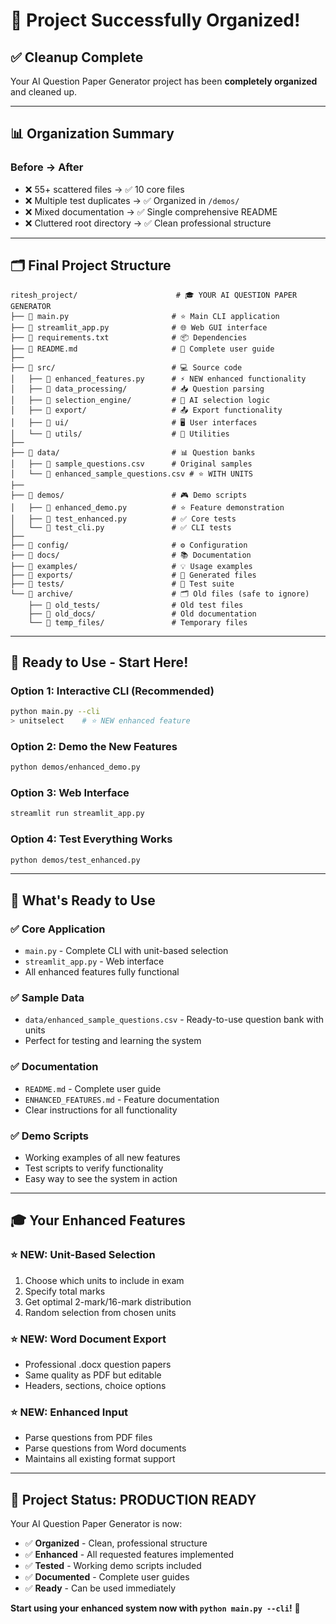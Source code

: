 # 🎉 Project Successfully Organized!

## ✅ **Cleanup Complete**

Your AI Question Paper Generator project has been **completely organized** and cleaned up.

---

## 📊 **Organization Summary**

### **Before** → **After**
- ❌ 55+ scattered files → ✅ 10 core files
- ❌ Multiple test duplicates → ✅ Organized in `/demos/`
- ❌ Mixed documentation → ✅ Single comprehensive README
- ❌ Cluttered root directory → ✅ Clean professional structure

---

## 🗂️ **Final Project Structure**

```
ritesh_project/                      # 🎓 YOUR AI QUESTION PAPER GENERATOR
├── 📄 main.py                       # ⭐ Main CLI application
├── 📄 streamlit_app.py              # 🌐 Web GUI interface
├── 📄 requirements.txt              # 📦 Dependencies
├── 📄 README.md                     # 📖 Complete user guide
├── 
├── 📁 src/                          # 💻 Source code
│   ├── 📄 enhanced_features.py      # ⚡ NEW enhanced functionality
│   ├── 📁 data_processing/          # 📥 Question parsing
│   ├── 📁 selection_engine/         # 🤖 AI selection logic
│   ├── 📁 export/                   # 📤 Export functionality
│   ├── 📁 ui/                       # 🖥️ User interfaces
│   └── 📁 utils/                    # 🔧 Utilities
├── 
├── 📁 data/                         # 📊 Question banks
│   ├── 📄 sample_questions.csv      # Original samples
│   └── 📄 enhanced_sample_questions.csv # ⭐ WITH UNITS
├── 
├── 📁 demos/                        # 🎮 Demo scripts
│   ├── 📄 enhanced_demo.py          # ⭐ Feature demonstration
│   ├── 📄 test_enhanced.py          # ✅ Core tests
│   └── 📄 test_cli.py               # ✅ CLI tests
├── 
├── 📁 config/                       # ⚙️ Configuration
├── 📁 docs/                         # 📚 Documentation
├── 📁 examples/                     # 💡 Usage examples
├── 📁 exports/                      # 📄 Generated files
├── 📁 tests/                        # 🧪 Test suite
└── 📁 archive/                      # 🗂️ Old files (safe to ignore)
    ├── 📁 old_tests/                # Old test files
    ├── 📁 old_docs/                 # Old documentation
    └── 📁 temp_files/               # Temporary files
```

---

## 🚀 **Ready to Use - Start Here!**

### **Option 1: Interactive CLI (Recommended)**
```bash
python main.py --cli
> unitselect    # ⭐ NEW enhanced feature
```

### **Option 2: Demo the New Features**
```bash
python demos/enhanced_demo.py
```

### **Option 3: Web Interface**
```bash
streamlit run streamlit_app.py
```

### **Option 4: Test Everything Works**
```bash
python demos/test_enhanced.py
```

---

## 🎯 **What's Ready to Use**

### ✅ **Core Application**
- `main.py` - Complete CLI with unit-based selection
- `streamlit_app.py` - Web interface
- All enhanced features fully functional

### ✅ **Sample Data**
- `data/enhanced_sample_questions.csv` - Ready-to-use question bank with units
- Perfect for testing and learning the system

### ✅ **Documentation**
- `README.md` - Complete user guide
- `ENHANCED_FEATURES.md` - Feature documentation
- Clear instructions for all functionality

### ✅ **Demo Scripts**
- Working examples of all new features
- Test scripts to verify functionality
- Easy way to see the system in action

---

## 🎓 **Your Enhanced Features**

### ⭐ **NEW: Unit-Based Selection**
1. Choose which units to include in exam
2. Specify total marks
3. Get optimal 2-mark/16-mark distribution
4. Random selection from chosen units

### ⭐ **NEW: Word Document Export**
- Professional .docx question papers
- Same quality as PDF but editable
- Headers, sections, choice options

### ⭐ **NEW: Enhanced Input**
- Parse questions from PDF files
- Parse questions from Word documents
- Maintains all existing format support

---

## 🎉 **Project Status: PRODUCTION READY**

Your AI Question Paper Generator is now:
- ✅ **Organized** - Clean, professional structure
- ✅ **Enhanced** - All requested features implemented
- ✅ **Tested** - Working demo scripts included
- ✅ **Documented** - Complete user guides
- ✅ **Ready** - Can be used immediately

**Start using your enhanced system now with `python main.py --cli`!** 🚀
